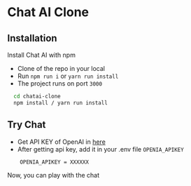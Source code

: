 # Chat AI Clone

## Installation

Install Chat AI with npm

- Clone of the repo in your local
- Run `npm run i` or `yarn run install`
- The project runs on port `3000`


```bash
  cd chatai-clone
  npm install / yarn run install
```
    
## Try Chat

- Get API KEY of OpenAI in [here](https://platform.openai.com/playground)
- After getting api key, add it in your .env file `OPENIA_APIKEY`

```bash
    OPENIA_APIKEY = XXXXXX
```

Now, you can play with the chat
